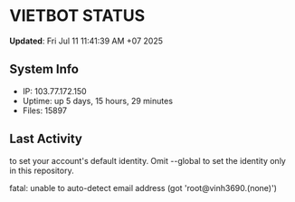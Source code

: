 # VIETBOT STATUS
**Updated**: Fri Jul 11 11:41:39 AM +07 2025

## System Info
- IP: 103.77.172.150
- Uptime: up 5 days, 15 hours, 29 minutes
- Files: 15897

## Last Activity

to set your account's default identity.
Omit --global to set the identity only in this repository.

fatal: unable to auto-detect email address (got 'root@vinh3690.(none)')
